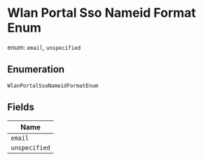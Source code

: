 
# Wlan Portal Sso Nameid Format Enum

enum: `email`, `unspecified`

## Enumeration

`WlanPortalSsoNameidFormatEnum`

## Fields

| Name |
|  --- |
| `email` |
| `unspecified` |

